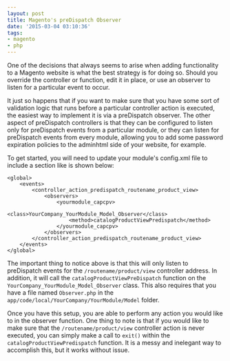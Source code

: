 ```yaml
---
layout: post
title: Magento's preDispatch Observer
date: '2015-03-04 03:10:36'
tags:
- magento
- php
---
```


One of the decisions that always seems to arise when adding functionality to a Magento website is what the best strategy is for doing so. Should you override the controller or function, edit it in place, or use an observer to listen for a particular event to occur.

It just so happens that if you want to make sure that you have some sort of validation logic that runs before a particular controller action is executed, the easiest way to implement it is via a preDispatch observer. The other aspect of preDispatch controllers is that they can be configured to listen only for preDispatch events from a particular module, or they can listen for preDispatch events from every module, allowing you to add some password expiration policies to the adminhtml side of your website, for example.

To get started, you will need to update your module's config.xml file to include a section like is shown below:

```
<global>
    <events>
        <controller_action_predispatch_routename_product_view>
            <observers>
                <yourmodule_capcpv>
                    <class>YourCompany_YourModule_Model_Observer</class>
                    <method>catalogProductViewPredispatch</method>
                </yourmodule_capcpv>
            </observers>
        </controller_action_predispatch_routename_product_view>
    </events>
</global>
```

The important thing to notice above is that this will only listen to preDispatch events for the `/routename/product/view` controller address. In addition, it will call the `catalogProductViewPreDispatch` function on the `YourCompany_YourModule_Model_Observer` class. This also requires that you have a file named `Observer.php` in the `app/code/local/YourCompany/YourModule/Model` folder.

Once you have this setup, you are able to perform any action you would like to in the observer function. One thing to note is that if you would like to make sure that the `/routename/product/view` controller action is never executed, you can simply make a call to `exit()` within the `catalogProductViewPredispatch` function. It is a messy and inelegant way to accomplish this, but it works without issue.